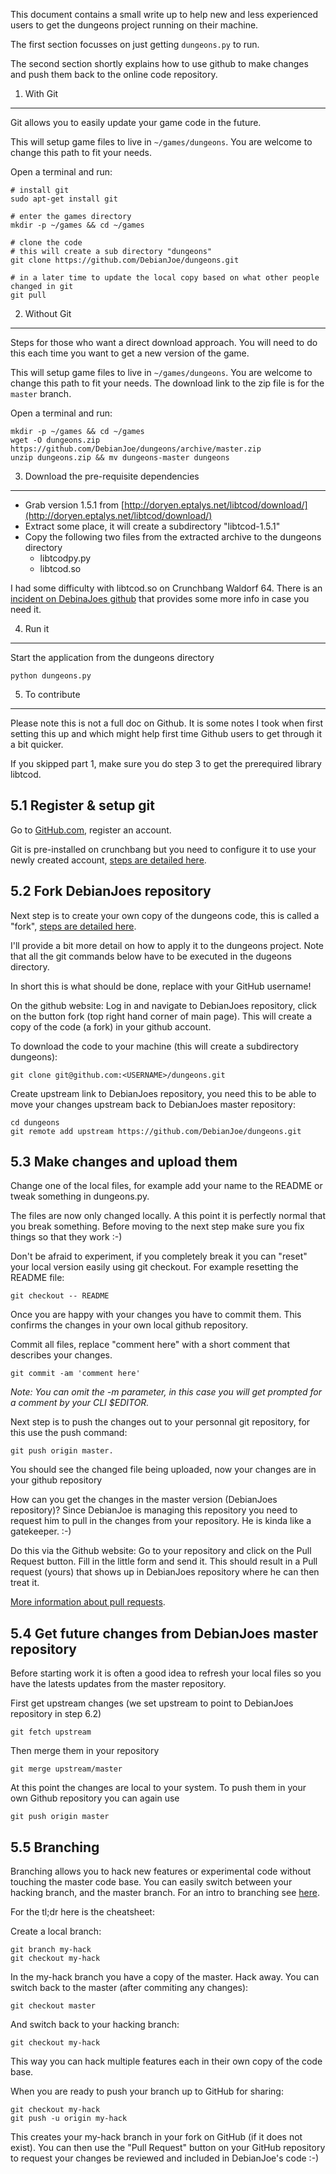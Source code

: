 This document contains a small write up to help new and less experienced users to get the dungeons project running on their machine.

The first section focusses on just getting `dungeons.py` to run.

The second section shortly explains how to use github to make changes and push them back to the online code repository. 

1. With Git
-----------

Git allows you to easily update your game code in the future.

This will setup game files to live in `~/games/dungeons`. You are welcome to change this path to fit your needs.

Open a terminal and run:

    # install git
    sudo apt-get install git

    # enter the games directory
    mkdir -p ~/games && cd ~/games

    # clone the code
    # this will create a sub directory "dungeons"
    git clone https://github.com/DebianJoe/dungeons.git

    # in a later time to update the local copy based on what other people changed in git
    git pull

2. Without Git
--------------

Steps for those who want a direct download approach. You will need to do this each time you want to get a new version of the game.

This will setup game files to live in `~/games/dungeons`. You are welcome to change this path to fit your needs. The download link to the zip file is for the `master` branch.

Open a terminal and run:

    mkdir -p ~/games && cd ~/games
    wget -O dungeons.zip https://github.com/DebianJoe/dungeons/archive/master.zip
    unzip dungeons.zip && mv dungeons-master dungeons

3. Download the pre-requisite dependencies
------------------------------------------

* Grab version 1.5.1 from [http://doryen.eptalys.net/libtcod/download/](http://doryen.eptalys.net/libtcod/download/)
* Extract some place, it will create a subdirectory "libtcod-1.5.1"
* Copy the following two files from the extracted archive to the dungeons directory
  * libtcodpy.py
  * libtcod.so

I had some difficulty with libtcod.so on Crunchbang Waldorf 64. There is an [incident on DebinaJoes github](https://github.com/DebianJoe/dungeons/issues/1) that provides some more info in case you need it. 

4. Run it
----------

Start the application from the dungeons directory

    python dungeons.py

5. To contribute
----------------

Please note this is not a full doc on Github. It is some notes I took when first setting this up and which might help first time Github users to get through it a bit quicker.

If you skipped part 1, make sure you do step 3 to get the prerequired library libtcod.

5.1 Register & setup git
------------------------

Go to [GitHub.com](https://github.com), register an account.

Git is pre-installed on crunchbang but you need to configure it to use your newly created account, [steps are detailed here](https://help.github.com/articles/set-up-git).

5.2 Fork DebianJoes repository
------------------------------

Next step is to create your own copy of the dungeons code, this is called a "fork", [steps are detailed here](https://help.github.com/articles/fork-a-repo).

I'll provide a bit more detail on how to apply it to the dungeons project. Note that all the git commands below have to be executed in the dugeons directory.

In short this is what should be done, replace <USERNAME> with your GitHub username!

On the github website: Log in and navigate to DebianJoes repository, click on the button fork (top right hand corner of main page). This will create a copy of the code (a fork) in your github account.

To download the code to your machine (this will create a subdirectory dungeons):

    git clone git@github.com:<USERNAME>/dungeons.git

Create upstream link to DebianJoes repository, you need this to be able to move your changes upstream back to DebianJoes master repository:

    cd dungeons
    git remote add upstream https://github.com/DebianJoe/dungeons.git

5.3 Make changes and upload them
--------------------------------

Change one of the local files, for example add your name to the README or tweak something in dungeons.py.

The files are now only changed locally. A this point it is perfectly normal that you break something. Before moving to the next step make sure you fix things so that they work :-)

Don't be afraid to experiment, if you completely break it you can "reset" your local version easily using git checkout. For example resetting the README file:

    git checkout -- README

Once you are happy with your changes you have to commit them. This confirms the changes in your own local github repository.

Commit all files, replace "comment here" with a short comment that describes your changes.

    git commit -am 'comment here'

_Note: You can omit the -m parameter, in this case you will get prompted for a comment by your CLI $EDITOR._

Next step is to push the changes out to your personnal git repository, for this use the push command:

    git push origin master.

You should see the changed file being uploaded, now your changes are in your github repository

How can you get the changes in the master version (DebianJoes repository)? Since DebianJoe is managing this repository you need to request him to pull in the changes from your repository. He is kinda like a gatekeeper. :-)

Do this via the Github website: Go to your repository and click on the Pull Request button. Fill in the little form and send it. This should result in a Pull request (yours) that shows up in DebianJoes repository where he can then treat it.

[More information about pull requests](https://help.github.com/articles/using-pull-requests/).

5.4 Get future changes from DebianJoes master repository
--------------------------------------------------------

Before starting work it is often a good idea to refresh your local files so you have the latests updates from the master repository.

First get upstream changes (we set upstream to point to DebianJoes repository in step 6.2)

    git fetch upstream
    
Then merge them in your repository

    git merge upstream/master
    
At this point the changes are local to your system. To push them in your own Github repository you can again use

    git push origin master

5.5 Branching
-------------

Branching allows you to hack new features or experimental code without touching the master code base. You can easily switch between your hacking branch, and the master branch. For an intro to branching see [here](http://git-scm.com/book/en/Git-Branching-Basic-Branching-and-Merging).

For the tl;dr here is the cheatsheet:

Create a local branch:

    git branch my-hack
    git checkout my-hack

In the my-hack branch you have a copy of the master. Hack away. You can switch back to the master (after commiting any changes):

    git checkout master

And switch back to your hacking branch:

    git checkout my-hack

This way you can hack multiple features each in their own copy of the code base.

When you are ready to push your branch up to GitHub for sharing:

    git checkout my-hack
    git push -u origin my-hack

This creates your my-hack branch in your fork on GitHub (if it does not exist). You can then use the "Pull Request" button on your GitHub repository to request your changes be reviewed and included in DebianJoe's code :-)
